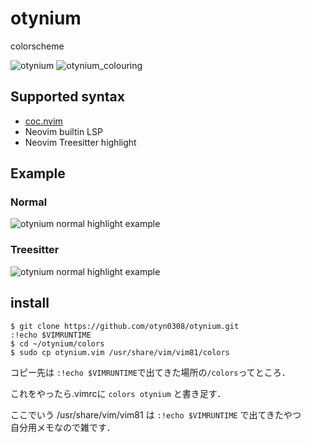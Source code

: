 # otynium
colorscheme

![otynium](https://github.com/otyn0308/otynium/blob/master/picture/Screenshot%20from%202018-12-08%2012-24-38.png)
![otynium_colouring](https://github.com/otyn0308/otynium/blob/master/picture/otynium_colorling.png)

## Supported syntax
 * [coc.nvim](https://github.com/neoclide/coc.nvim)
 * Neovim builtin LSP
 * Neovim Treesitter highlight

## Example

### Normal
![otynium normal highlight example](https://github.com/otyn0308/otynium/blob/master/picture/normal.png)

### Treesitter
![otynium normal highlight example](https://github.com/otyn0308/otynium/blob/master/picture/treesitter.png)

## install

```
$ git clone https://github.com/otyn0308/otynium.git
:!echo $VIMRUNTIME
$ cd ~/otynium/colors
$ sudo cp otynium.vim /usr/share/vim/vim81/colors
```
  
コピー先は ```:!echo $VIMRUNTIME```で出てきた場所の```/colors```ってところ．
  
これをやったら.vimrcに
```colors otynium```
と書き足す．  

ここでいう /usr/share/vim/vim81 は `:!echo $VIMRUNTIME` で出てきたやつ  
自分用メモなので雑です．
